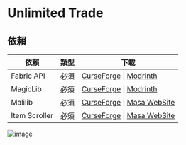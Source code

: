 # Unlimited Trade

## 依賴

| 依賴            | 類型 | 下載                                                                                                                                                  |
|---------------|----|-----------------------------------------------------------------------------------------------------------------------------------------------------|
| Fabric API    | 必須 | [CurseForge](https://www.curseforge.com/minecraft/mc-mods/fabric-api) \| [Modrinth](https://modrinth.com/mod/fabric-api)                            |
| MagicLib      | 必須 | [CurseForge](https://www.curseforge.com/minecraft/mc-mods/magiclib) \| [Modrinth](https://modrinth.com/mod/magiclib)                                |
| Malilib       | 必須 | [CurseForge](https://www.curseforge.com/minecraft/mc-mods/malilib) \| [Masa WebSite](https://masa.dy.fi/mcmods/client_mods/?mod=malilib)            | 
| Item Scroller | 必須 | [CurseForge](https://www.curseforge.com/minecraft/mc-mods/item-scroller) \| [Masa WebSite](https://masa.dy.fi/mcmods/client_mods/?mod=itemscroller) |

![image](https://github.com/a3510377/Unlimited-Trade/assets/70706886/fe386503-3f5f-44dc-a7b2-0c3434c868c0)
